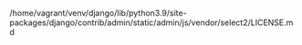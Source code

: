 /home/vagrant/venv/django/lib/python3.9/site-packages/django/contrib/admin/static/admin/js/vendor/select2/LICENSE.md